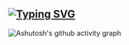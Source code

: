 ## [![Typing SVG](https://readme-typing-svg.demolab.com?font=Fira+Code&pause=1000&color=F97316&repeat=false&width=435&lines=Hi+there!+%F0%9F%91%8B)](https://git.io/typing-svg)
<!--
**CrRdz/CrRdz** is a ✨ _special_ ✨ repository because its `README.md` (this file) appears on your GitHub profile.

Here are some ideas to get you started:

- 🔭 I’m currently working on ...
- 🌱 I’m currently learning ...
- 👯 I’m looking to collaborate on ...
- 🤔 I’m looking for help with ...
- 💬 Ask me about ...
- 📫 How to reach me: ...
- 😄 Pronouns: ...
- ⚡ Fun fact: ...
-->
![Ashutosh's github activity graph](https://github-readme-activity-graph.vercel.app/graph?username=CrRdz&theme=merko)

